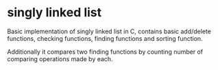# singly linked list

Basic implementation of singly linked list in C, contains basic add/delete functions, checking functions, finding functions and sorting function.

Additionally it compares two finding functions by counting number of comparing operations made by each.
